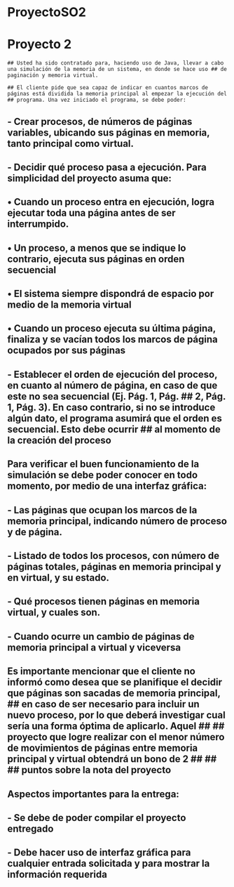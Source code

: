 # ProyectoSO2
# Proyecto 2
	## Usted ha sido contratado para, haciendo uso de Java, llevar a cabo una simulación de la memoria de un sistema, en donde se hace uso ## de paginación y memoria virtual.

	## El cliente pide que sea capaz de indicar en cuantos marcos de páginas está dividida la memoria principal al empezar la ejecución del ## programa. Una vez iniciado el programa, se debe poder:
## -	Crear procesos, de números de páginas variables, ubicando sus páginas en memoria, tanto principal como virtual.
## -	Decidir qué proceso pasa a ejecución. Para simplicidad del proyecto asuma que:
## •	Cuando un proceso entra en ejecución, logra ejecutar toda una página antes de ser interrumpido.
## •	Un proceso, a menos que se indique lo contrario, ejecuta sus páginas en orden secuencial
## •	El sistema siempre dispondrá de espacio por medio de la memoria virtual
## •	Cuando un proceso ejecuta su última página, finaliza y se vacían todos los marcos de página ocupados por sus páginas
## -	Establecer el orden de ejecución del proceso, en cuanto al número de página, en caso de que este no sea secuencial (Ej. Pág. 1, Pág. ## 2, Pág. 1, Pág. 3). En caso contrario, si no se introduce algún dato, el programa asumirá que el orden es secuencial. Esto debe ocurrir ## al momento de la creación del proceso

## Para verificar el buen funcionamiento de la simulación se debe poder conocer en todo momento, por medio de una interfaz gráfica:
## -	Las páginas que ocupan los marcos de la memoria principal, indicando número de proceso y de página.
## -	Listado de todos los procesos, con número de páginas totales, páginas en memoria principal y en virtual, y su estado.
## -	Qué procesos tienen páginas en memoria virtual, y cuales son.
## -	Cuando ocurre un cambio de páginas de memoria principal a virtual y viceversa

## Es importante mencionar que el cliente no informó como desea que se planifique el decidir que páginas son sacadas de memoria principal, ## en caso de ser necesario para incluir un nuevo proceso, por lo que deberá investigar cual sería una forma óptima de aplicarlo. Aquel ## ## proyecto que logre realizar con el menor número de movimientos de páginas entre memoria principal y virtual obtendrá un bono de 2 ## ## ## puntos sobre la nota del proyecto

## Aspectos importantes para la entrega:
## -	Se debe de poder compilar el proyecto entregado
## -	Debe hacer uso de interfaz gráfica para cualquier entrada solicitada y para mostrar la información requerida
